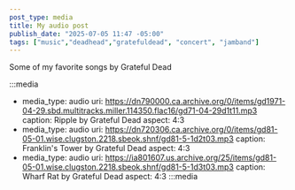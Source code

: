 ```yaml
---
post_type: media
title: My audio post
publish_date: "2025-07-05 11:47 -05:00"
tags: ["music","deadhead","gratefuldead", "concert", "jamband"]
---
```


Some of my favorite songs by Grateful Dead

:::media
- media_type: audio
  uri:  https://dn790000.ca.archive.org/0/items/gd1971-04-29.sbd.multitracks.miller.114350.flac16/gd71-04-29d1t11.mp3
  caption: Ripple by Grateful Dead
  aspect: 4:3
- media_type: audio
  uri:  https://dn720306.ca.archive.org/0/items/gd81-05-01.wise.clugston.2218.sbeok.shnf/gd81-5-1d2t03.mp3
  caption: Franklin's Tower by Grateful Dead
  aspect: 4:3
- media_type: audio
  uri:  https://ia801607.us.archive.org/25/items/gd81-05-01.wise.clugston.2218.sbeok.shnf/gd81-5-1d3t03.mp3
  caption: Wharf Rat by Grateful Dead
  aspect: 4:3
:::media

<!-- sources: https://archive.org/details/gd1971-04-29.mtx.hansokolow.97660.flac16, https://archive.org/details/gd81-05-01.wise.clugston.2218.sbeok.shnf -->